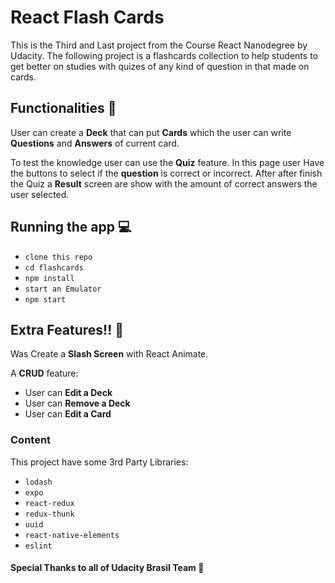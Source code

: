 # React Flash Cards

This is the Third and Last project from the Course React Nanodegree by Udacity.
The following project is a flashcards collection to help students to get better on studies
with quizes of any kind of question in that made on cards.

## Functionalities :wave:
User can create a **Deck** that can put **Cards** which the user can write **Questions** and **Answers** of current card.

To test the knowledge user can use the **Quiz** feature. In this page user Have the buttons to select if the __question__ is correct or incorrect.
After after finish the Quiz a **Result** screen are show with the amount of correct answers the user selected.

## Running the app :computer:
- `clone this repo`
- `cd flashcards`
- `npm install`
- `start an Emulator`
- `npm start`

## Extra Features!! :metal:
Was Create a **Slash Screen** with React Animate.

A **CRUD** feature:
- User can **Edit a Deck**
- User can **Remove a Deck**
- User can **Edit a Card**

### Content
This project have some 3rd Party Libraries:
- `lodash`
- `expo`
- `react-redux`
- `redux-thunk`
- `uuid`
- `react-native-elements`
- `eslint`

#### Special Thanks to all of Udacity Brasil Team :raised_hands:
